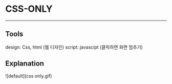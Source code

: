 # CSS-ONLY
---

## Tools
design: Css, html (웹 디자인)
script: javascipt (클릭하면 화면 멈추기)

## Explanation

![default](css only.gif)

